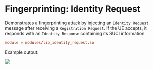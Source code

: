 # Fingerprinting: Identity Request
Demonstrates a fingerprinting attack by injecting an `Identity Request` message after receiving a `Registration Request`. If the UE accepts, it responds with an `Identity Response` containing its SUCI information.

```conf
module = modules/lib_identity_request.so 
```

Example output:

<img src="https://raw.githubusercontent.com/asset-group/Sni5Gect-5GNR-sniffing-and-exploitation/main/images/identity_request_output.png"/>
